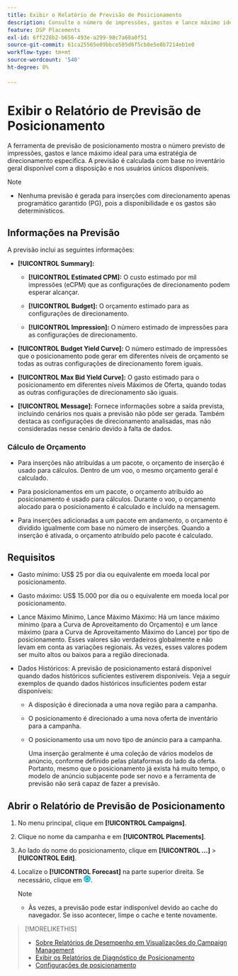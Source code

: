 ```yaml
---
title: Exibir o Relatório de Previsão de Posicionamento
description: Consulte o número de impressões, gastos e lance máximo ideal previstos para uma estratégia de direcionamento específica para uma inserção.
feature: DSP Placements
exl-id: 6ff228b2-b656-493e-a299-98c7a68a0f51
source-git-commit: 61ca25565e09bbce505d6f5cb0e5e8b7214eb1e0
workflow-type: tm+mt
source-wordcount: '540'
ht-degree: 0%

---
```


# Exibir o Relatório de Previsão de Posicionamento

<!-- Does this really belong in the Campaign Management > Reports section or in the Placements section? -->

A ferramenta de previsão de posicionamento mostra o número previsto de impressões, gastos e lance máximo ideal para uma estratégia de direcionamento específica. A previsão é calculada com base no inventário geral disponível com a disposição e nos usuários únicos disponíveis.

>[!NOTE]
>
>* Nenhuma previsão é gerada para inserções com direcionamento apenas programático garantido (PG), pois a disponibilidade e os gastos são determinísticos.

## Informações na Previsão

A previsão inclui as seguintes informações:

* **[!UICONTROL Summary]:**

   * **[!UICONTROL Estimated CPM]:** O custo estimado por mil impressões (eCPM) que as configurações de direcionamento podem esperar alcançar.

   * **[!UICONTROL Budget]:** O orçamento estimado para as configurações de direcionamento.

   * **[!UICONTROL Impression]:** O número estimado de impressões para as configurações de direcionamento.

* **[!UICONTROL Budget Yield Curve]:** O número estimado de impressões que o posicionamento pode gerar em diferentes níveis de orçamento se todas as outras configurações de direcionamento forem iguais.

* **[!UICONTROL Max Bid Yield Curve]:** O gasto estimado para o posicionamento em diferentes níveis Máximos de Oferta, quando todas as outras configurações de direcionamento são iguais.

* **[!UICONTROL Message]:** Fornece informações sobre a saída prevista, incluindo cenários nos quais a previsão não pôde ser gerada. Também destaca as configurações de direcionamento analisadas, mas não consideradas nesse cenário devido à falta de dados.

### Cálculo de Orçamento

* Para inserções não atribuídas a um pacote, o orçamento de inserção é usado para cálculos. Dentro de um voo, o mesmo orçamento geral é calculado.

* Para posicionamentos em um pacote, o orçamento atribuído ao posicionamento é usado para cálculos. Durante o voo, o orçamento alocado para o posicionamento é calculado e incluído na mensagem.

* Para inserções adicionadas a um pacote em andamento, o orçamento é dividido igualmente com base no número de inserções. Quando a inserção é ativada, o orçamento atribuído pelo pacote é calculado.

## Requisitos

* Gasto mínimo: US$ 25 por dia ou equivalente em moeda local por posicionamento.

* Gasto máximo: US$ 15.000 por dia ou o equivalente em moeda local por posicionamento.

* Lance Máximo Mínimo, Lance Máximo Máximo: Há um lance máximo mínimo (para a Curva de Aproveitamento do Orçamento) e um lance máximo (para a Curva de Aproveitamento Máximo do Lance) por tipo de posicionamento. Esses valores são verdadeiros globalmente e não levam em conta as variações regionais. Às vezes, esses valores podem ser muito altos ou baixos para a região direcionada.

* Dados Históricos: A previsão de posicionamento estará disponível quando dados históricos suficientes estiverem disponíveis. Veja a seguir exemplos de quando dados históricos insuficientes podem estar disponíveis:

   * A disposição é direcionada a uma nova região para a campanha.

   * O posicionamento é direcionado a uma nova oferta de inventário para a campanha.

   * O posicionamento usa um novo tipo de anúncio para a campanha.

     Uma inserção geralmente é uma coleção de vários modelos de anúncio, conforme definido pelas plataformas do lado da oferta. Portanto, mesmo que o posicionamento já exista há muito tempo, o modelo de anúncio subjacente pode ser novo e a ferramenta de previsão não será capaz de fazer a previsão.

## Abrir o Relatório de Previsão de Posicionamento

1. No menu principal, clique em **[!UICONTROL Campaigns]**.

1. Clique no nome da campanha e em **[!UICONTROL Placements]**.

1. Ao lado do nome do posicionamento, clique em  **[!UICONTROL ...]** > **[!UICONTROL Edit]**.

1. Localize o **[!UICONTROL Forecast]** na parte superior direita. Se necessário, clique em ![Previsão](/help/dsp/assets/placement-forecast.png).

   >[!NOTE]
   >
   >* Às vezes, a previsão pode estar indisponível devido ao cache do navegador. Se isso acontecer, limpe o cache e tente novamente.

>[!MORELIKETHIS]
>
>* [Sobre Relatórios de Desempenho em Visualizações do Campaign Management](campaign-reports-about.md)
>* [Exibir os Relatórios de Diagnóstico de Posicionamento](/help/dsp/campaign-management/reports/placement-diagnostics.md)
>* [Configurações de posicionamento](/help/dsp/campaign-management/placements/placement-settings.md)
